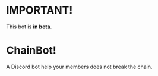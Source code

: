 # IMPORTANT!
This bot is **in beta**. 

# ChainBot!
A Discord bot help your members does not break the chain.

